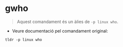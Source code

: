 # gwho

> Aquest comandament és un àlies de `-p linux who`.

- Veure documentació pel comandament original:

`tldr -p linux who`
